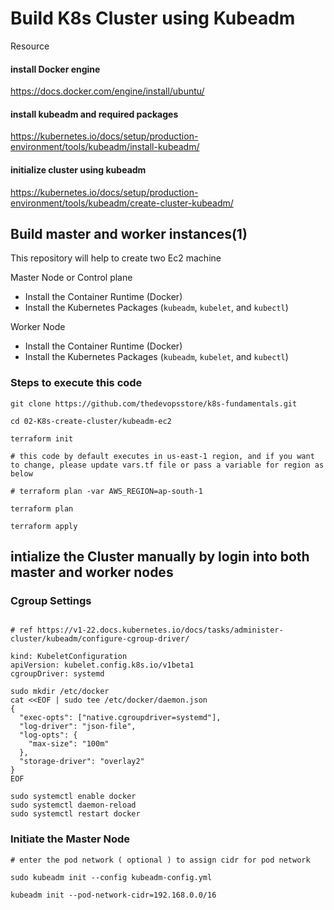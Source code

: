 # Build K8s Cluster using Kubeadm

Resource 

#### install Docker engine

https://docs.docker.com/engine/install/ubuntu/

#### install kubeadm and required packages 

https://kubernetes.io/docs/setup/production-environment/tools/kubeadm/install-kubeadm/

#### initialize cluster using kubeadm

https://kubernetes.io/docs/setup/production-environment/tools/kubeadm/create-cluster-kubeadm/

## Build master and worker instances(1)

This repository will help to create two Ec2 machine

Master Node or Control plane

- Install the Container Runtime (Docker)
- Install the Kubernetes Packages (`kubeadm`, `kubelet`, and `kubectl`)

Worker Node

- Install the Container Runtime (Docker)
- Install the Kubernetes Packages (`kubeadm`, `kubelet`, and `kubectl`)

### Steps to execute this code

```
git clone https://github.com/thedevopsstore/k8s-fundamentals.git

cd 02-K8s-create-cluster/kubeadm-ec2

terraform init

# this code by default executes in us-east-1 region, and if you want to change, please update vars.tf file or pass a variable for region as below

# terraform plan -var AWS_REGION=ap-south-1

terraform plan

terraform apply
```

## intialize the Cluster manually by login into both master and worker nodes

### Cgroup Settings

```

# ref https://v1-22.docs.kubernetes.io/docs/tasks/administer-cluster/kubeadm/configure-cgroup-driver/

kind: KubeletConfiguration
apiVersion: kubelet.config.k8s.io/v1beta1
cgroupDriver: systemd

```


```
sudo mkdir /etc/docker
cat <<EOF | sudo tee /etc/docker/daemon.json
{
  "exec-opts": ["native.cgroupdriver=systemd"],
  "log-driver": "json-file",
  "log-opts": {
    "max-size": "100m"
  },
  "storage-driver": "overlay2"
}
EOF

sudo systemctl enable docker
sudo systemctl daemon-reload
sudo systemctl restart docker

```
### Initiate the Master Node

```
# enter the pod network ( optional ) to assign cidr for pod network

sudo kubeadm init --config kubeadm-config.yml

kubeadm init --pod-network-cidr=192.168.0.0/16

```



